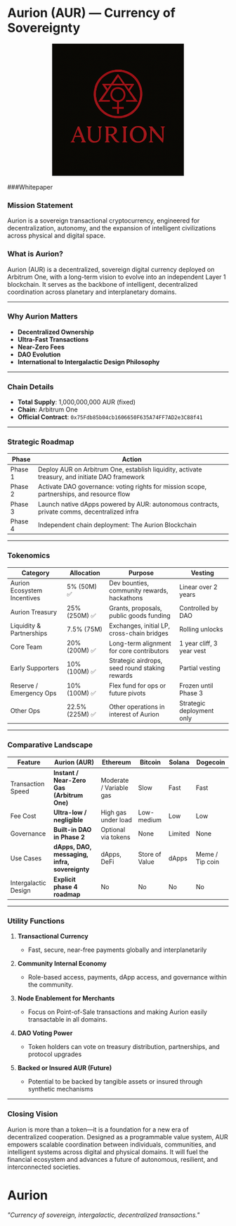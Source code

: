 # Aurion (AUR) — Currency of Sovereignty

<p align="center">
  <img src="https://github.com/ardNET369/Aurion/blob/main/aurion.png" alt="Aurion Logo" width="300"/>
</p>

###Whitepaper

### Mission Statement

Aurion is a sovereign transactional cryptocurrency, engineered for decentralization, autonomy, and the expansion of intelligent civilizations across physical and digital space.

### What is Aurion?

Aurion (AUR) is a decentralized, sovereign digital currency deployed on Arbitrum One, with a long-term vision to evolve into an independent Layer 1 blockchain. It serves as the backbone of intelligent, decentralized coordination across planetary and interplanetary domains.

---

### Why Aurion Matters

* **Decentralized Ownership**
* **Ultra-Fast Transactions**
* **Near-Zero Fees**
* **DAO Evolution**
* **International to Intergalactic Design Philosophy**

---

### Chain Details

* **Total Supply**: 1,000,000,000 AUR (fixed)
* **Chain**: Arbitrum One
* **Official Contract**: `0x75Fdb85b04cb1606650F635A74FF7AD2e3C88f41`

---

### Strategic Roadmap

| **Phase** | **Action**                                                                                     |
| --------- | ---------------------------------------------------------------------------------------------- |
| Phase 1   | Deploy AUR on Arbitrum One, establish liquidity, activate treasury, and initiate DAO framework |
| Phase 2   | Activate DAO governance: voting rights for mission scope, partnerships, and resource flow      |
| Phase 3   | Launch native dApps powered by AUR: autonomous contracts, private comms, decentralized infra   |
| Phase 4   | Independent chain deployment: The Aurion Blockchain |

---

### Tokenomics

| **Category**                | **Allocation** | **Purpose**                                    | **Vesting**               |
| --------------------------- | -------------- | ---------------------------------------------- | ------------------------- |
| Aurion Ecosystem Incentives | 5% (50M) ✅     | Dev bounties, community rewards, hackathons    | Linear over 2 years       |
| Aurion Treasury             | 25% (250M) ✅   | Grants, proposals, public goods funding        | Controlled by DAO         |
| Liquidity & Partnerships    | 7.5% (75M)     | Exchanges, initial LP, cross-chain bridges     | Rolling unlocks           |
| Core Team                   | 20% (200M) ✅   | Long-term alignment for core contributors      | 1 year cliff, 3 year vest |
| Early Supporters            | 10% (100M) ✅   | Strategic airdrops, seed round staking rewards | Partial vesting           |
| Reserve / Emergency Ops     | 10% (100M) ✅   | Flex fund for ops or future pivots             | Frozen until Phase 3      |
| Other Ops              | 22.5% (225M) ✅   | Other operations in interest of Aurion   | Strategic deployment only |

---

### Comparative Landscape

| Feature              | **Aurion (AUR)**                              | Ethereum                | Bitcoin        | Solana  | Dogecoin        |
| -------------------- | --------------------------------------------- | ----------------------- | -------------- | ------- | --------------- |
| Transaction Speed    | **Instant / Near-Zero Gas (Arbitrum One)**    | Moderate / Variable gas | Slow           | Fast    | Fast            |
| Fee Cost             | **Ultra-low / negligible**                    | High gas under load     | Low-medium     | Low     | Low             |
| Governance           | **Built-in DAO in Phase 2**                   | Optional via tokens     | None           | Limited | None            |
| Use Cases            | **dApps, DAO, messaging, infra, sovereignty** | dApps, DeFi             | Store of Value | dApps   | Meme / Tip coin |
| Intergalactic Design | **Explicit phase 4 roadmap**                  | No                      | No             | No      | No              |

---

### Utility Functions

1. **Transactional Currency**

   * Fast, secure, near-free payments globally and interplanetarily

2. **Community Internal Economy**

   * Role-based access, payments, dApp access, and governance within the community.

3. **Node Enablement for Merchants**

   * Focus on Point-of-Sale transactions and making Aurion easily transactable in all domains.

4. **DAO Voting Power**

   * Token holders can vote on treasury distribution, partnerships, and protocol upgrades

5. **Backed or Insured AUR (Future)**

   * Potential to be backed by tangible assets or insured through synthetic mechanisms

---

### Closing Vision

Aurion is more than a token—it is a foundation for a new era of decentralized cooperation. Designed as a programmable value system, AUR empowers scalable coordination between individuals, communities, and intelligent systems across digital and physical domains. It will fuel the financial ecosystem and advances a future of autonomous, resilient, and interconnected societies.

# Aurion
*"Currency of sovereign, intergalactic, decentralized transactions."*
